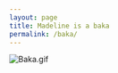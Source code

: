 ```yaml
---
layout: page
title: Madeline is a baka
permalink: /baka/
---
```


![Baka.gif](https://media.tenor.com/b8sy7WBrJA8AAAAd/baka-tsundere.gif)
